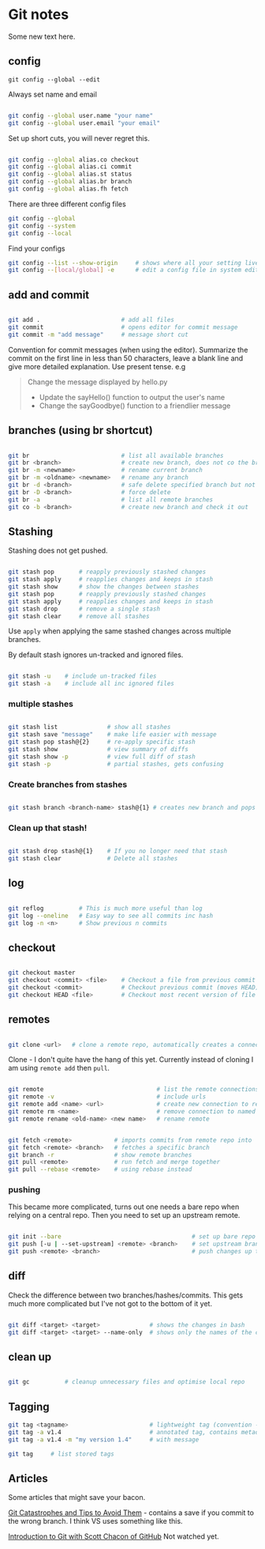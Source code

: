 # Git notes

Some new text here.

## config

```git config --global --edit```

Always set name and email

```bash

git config --global user.name "your name"
git config --global user.email "your email"

```

Set up short cuts, you will never regret this.

```bash

git config --global alias.co checkout
git config --global alias.ci commit
git config --global alias.st status
git config --global alias.br branch
git config --global alias.fh fetch

```

There are three different config files

```bash
git config --global
git config --system
git config --local
```

Find your configs

```bash
git config --list --show-origin     # shows where all your setting live
git config --[local/global] -e      # edit a config file in system editor
```

## add and commit

```bash

git add .                       # add all files
git commit                      # opens editor for commit message
git commit -m "add message"     # message short cut

```

Convention for commit messages (when using the editor). Summarize the commit on the first line in less than 50 characters, leave a blank line and give more detailed explanation. Use present tense. e.g

> Change the message displayed by hello.py
> - Update the sayHello() function to output the user's name
> - Change the sayGoodbye() function to a friendlier message

## branches (using br shortcut)

```bash

git br                          # list all available branches
git br <branch>                 # create new branch, does not co the branch
git br -m <newname>             # rename current branch
git br -m <oldname> <newname>   # rename any branch
git br -d <branch>              # safe delete specified branch but not if there are unmerged changes
git br -D <branch>              # force delete
git br -a                       # list all remote branches
git co -b <branch>              # create new branch and check it out

```

## Stashing

Stashing does not get pushed.

```bash

git stash pop       # reapply previously stashed changes
git stash apply     # reapplies changes and keeps in stash
git stash show      # show the changes between stashes
git stash pop       # reapply previously stashed changes
git stash apply     # reapplies changes and keeps in stash
git stash drop      # remove a single stash
git stash clear     # remove all stashes

```

Use ```apply``` when applying the same stashed changes across multiple branches.

By default stash ignores un-tracked and ignored files.

```bash

git stash -u    # include un-tracked files
git stash -a    # include all inc ignored files

```

### multiple stashes

```bash

git stash list              # show all stashes
git stash save "message"    # make life easier with message
git stash pop stash@{2}     # re-apply specific stash
git stash show              # view summary of diffs
git stash show -p           # view full diff of stash
git stash -p                # partial stashes, gets confusing

```

### Create branches from stashes

```bash

git stash branch <branch-name> stash@{1} # creates new branch and pops

```

### Clean up that stash!

```bash

git stash drop stash@{1}    # If you no longer need that stash
git stash clear             # Delete all stashes

```

## log

```bash

git reflog          # This is much more useful than log
git log --oneline   # Easy way to see all commits inc hash
git log -n <n>      # Show previous n commits

```

## checkout

```bash

git checkout master
git checkout <commit> <file>    # Checkout a file from previous commit
git checkout <commit>           # Checkout previous commit (moves HEAD)
git checkout HEAD <file>        # Checkout most recent version of file

```

## remotes

```bash

git clone <url>   # clone a remote repo, automatically creates a connection called origin

```

Clone - I don't quite have the hang of this yet. Currently instead of cloning I am using ```remote add``` then ```pull```.

```bash

git remote                                # list the remote connections to other repos
git remote -v                             # include urls
git remote add <name> <url>               # create new connection to remote repo 
git remote rm <name>                      # remove connection to named remote
git remote rename <old-name> <new name>   # rename remote

```

```bash

git fetch <remote>            # imports commits from remote repo into 'remote branches', giving a chance to review
git fetch <remote> <branch>   # fetches a specific branch
git branch -r                 # show remote branches
git pull <remote>             # run fetch and merge together
git pull --rebase <remote>    # using rebase instead

```

### pushing

This became more complicated, turns out one needs a bare repo when relying on a central repo. Then you need to 
set up an upstream remote.

```bash

git init --bare                                     # set up bare repo
git push [-u | --set-upstream] <remote> <branch>    # set upstream branch
git push <remote> <branch>                          # push changes up to a remote

```

## diff

Check the difference between two branches/hashes/commits. This gets much more complicated
but I've not got to the bottom of it yet.

```bash

git diff <target> <target>              # shows the changes in bash
git diff <target> <target> --name-only  # shows only the names of the changed files

```

## clean up

```bash

git gc          # cleanup unnecessary files and optimise local repo

```

## Tagging

```bash
git tag <tagname>                       # lightweight tag (convention - private)
git tag -a v1.4                         # annotated tag, contains metadata (convention - public)
git tag -a v1.4 -m "my version 1.4"     # with message

git tag     # list stored tags
```

## Articles

Some articles that might save your bacon.

[Git Catastrophes and Tips to Avoid Them](https://blog.risingstack.com/git-catastrophes-and-tips-to-avoid-them/) - contains a save if you commit to the wrong branch. I think VS uses something like this.

[Introduction to Git with Scott Chacon of GitHub](https://www.youtube.com/watch?v=ZDR433b0HJY) Not watched yet.

